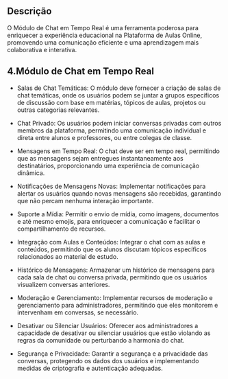 ## Descrição

O Módulo de Chat em Tempo Real é uma ferramenta poderosa para enriquecer a experiência educacional na Plataforma de Aulas Online, promovendo uma comunicação eficiente e uma aprendizagem mais colaborativa e interativa.

## 4.Módulo de Chat em Tempo Real

- Salas de Chat Temáticas: O módulo deve fornecer a criação de salas de chat temáticas, onde os usuários podem se juntar a grupos específicos de discussão com base em matérias, tópicos de aulas, projetos ou outras categorias relevantes.

- Chat Privado: Os usuários podem iniciar conversas privadas com outros membros da plataforma, permitindo uma comunicação individual e direta entre alunos e professores, ou entre colegas de classe.

- Mensagens em Tempo Real: O chat deve ser em tempo real, permitindo que as mensagens sejam entregues instantaneamente aos destinatários, proporcionando uma experiência de comunicação dinâmica.

- Notificações de Mensagens Novas: Implementar notificações para alertar os usuários quando novas mensagens são recebidas, garantindo que não percam nenhuma interação importante.

- Suporte a Mídia: Permitir o envio de mídia, como imagens, documentos e até mesmo emojis, para enriquecer a comunicação e facilitar o compartilhamento de recursos.

- Integração com Aulas e Conteúdos: Integrar o chat com as aulas e conteúdos, permitindo que os alunos discutam tópicos específicos relacionados ao material de estudo.

- Histórico de Mensagens: Armazenar um histórico de mensagens para cada sala de chat ou conversa privada, permitindo que os usuários visualizem conversas anteriores.

- Moderação e Gerenciamento: Implementar recursos de moderação e gerenciamento para administradores, permitindo que eles monitorem e intervenham em conversas, se necessário.

- Desativar ou Silenciar Usuários: Oferecer aos administradores a capacidade de desativar ou silenciar usuários que estão violando as regras da comunidade ou perturbando a harmonia do chat.

- Segurança e Privacidade: Garantir a segurança e a privacidade das conversas, protegendo os dados dos usuários e implementando medidas de criptografia e autenticação adequadas.